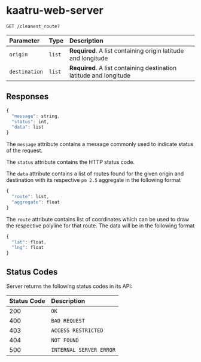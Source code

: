 # kaatru-web-server

```http
GET /cleanest_route?
```

| Parameter | Type | Description |
| :--- | :--- | :--- |
| `origin` | `list` | **Required**. A list containing origin latitude and longitude |
| `destination` | `list` | **Required**. A list containing destination latitude and longitude |

## Responses

```javascript
{
  "message": string,
  "status": int,
  "data": list
}
```

The `message` attribute contains a message commonly used to indicate status of the request.

The `status` attribute contains the HTTP status code.

The `data` attribute contains a list of routes found for the given origin and destination with its respective `pm 2.5` aggregate in the following format

```javascript
{
  "route": list,
  "aggregate": float
}
```

The `route` attribute contains list of coordinates which can be used to draw the respective polyline for that route. The data will be in the following format

```javascript
{
  "lat": float,
  "lng": float
}
```

## Status Codes

Server returns the following status codes in its API:

| Status Code | Description |
| :--- | :--- |
| 200 | `OK` |
| 400 | `BAD REQUEST` |
| 403 | `ACCESS RESTRICTED` |
| 404 | `NOT FOUND` |
| 500 | `INTERNAL SERVER ERROR` |

